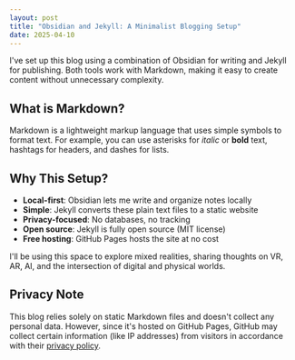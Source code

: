 ```yaml
---
layout: post
title: "Obsidian and Jekyll: A Minimalist Blogging Setup"
date: 2025-04-10
---
```


I've set up this blog using a combination of Obsidian for writing and Jekyll for publishing. Both tools work with Markdown, making it easy to create content without unnecessary complexity.

## What is Markdown?

Markdown is a lightweight markup language that uses simple symbols to format text. For example, you can use asterisks for *italic* or **bold** text, hashtags for headers, and dashes for lists.

## Why This Setup?

- **Local-first**: Obsidian lets me write and organize notes locally
- **Simple**: Jekyll converts these plain text files to a static website
- **Privacy-focused**: No databases, no tracking
- **Open source**: Jekyll is fully open source (MIT license)
- **Free hosting**: GitHub Pages hosts the site at no cost

I'll be using this space to explore mixed realities, sharing thoughts on VR, AR, AI, and the intersection of digital and physical worlds.

## Privacy Note

This blog relies solely on static Markdown files and doesn't collect any personal data. However, since it's hosted on GitHub Pages, GitHub may collect certain information (like IP addresses) from visitors in accordance with their [privacy policy](https://docs.github.com/en/site-policy/privacy-policies/github-privacy-statement).